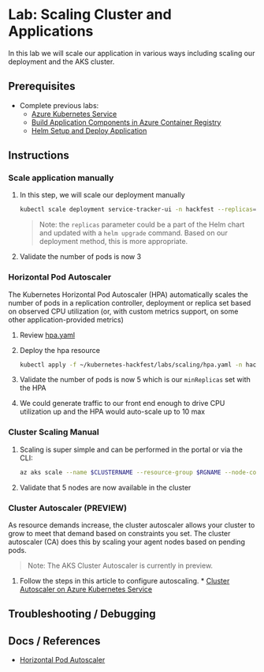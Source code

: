# Lab: Scaling Cluster and Applications

In this lab we will scale our application in various ways including scaling our deployment and the AKS cluster.

## Prerequisites

* Complete previous labs:
    * [Azure Kubernetes Service](../create-aks-cluster/README.md)
    * [Build Application Components in Azure Container Registry](../build-application/README.md)
    * [Helm Setup and Deploy Application](../helm-setup-deploy/README.md)

## Instructions

### Scale application manually

1. In this step, we will scale our deployment manually

    ```bash
    kubectl scale deployment service-tracker-ui -n hackfest --replicas=3
    ```

    > Note: the `replicas` parameter could be a part of the Helm chart and updated with a `helm upgrade` command. Based on our deployment method, this is more appropriate.

2. Validate the number of pods is now 3

### Horizontal Pod Autoscaler

The Kubernetes Horizontal Pod Autoscaler (HPA) automatically scales the number of pods in a replication controller, deployment or replica set based on observed CPU utilization (or, with custom metrics support, on some other application-provided metrics)

1. Review [hpa.yaml](./hpa.yaml)

2. Deploy the hpa resource

    ```bash
    kubectl apply -f ~/kubernetes-hackfest/labs/scaling/hpa.yaml -n hackfest
    ```

3. Validate the number of pods is now 5 which is our `minReplicas` set with the HPA

4. We could generate traffic to our front end enough to drive CPU utilization up and the HPA would auto-scale up to 10 max


### Cluster Scaling Manual 

1. Scaling is super simple and can be performed in the portal or via the CLI: 
   
    ```bash
    az aks scale --name $CLUSTERNAME --resource-group $RGNAME --node-count 5
    ```

2. Validate that 5 nodes are now available in the cluster


### Cluster Autoscaler (PREVIEW)

As resource demands increase, the cluster autoscaler allows your cluster to grow to meet that demand based on constraints you set. The cluster autoscaler (CA) does this by scaling your agent nodes based on pending pods.

> Note: The AKS Cluster Autoscaler is currently in preview. 

1. Follow the steps in this article to configure autoscaling. * [Cluster Autoscaler on Azure Kubernetes Service](https://docs.microsoft.com/en-us/azure/aks/autoscaler)


## Troubleshooting / Debugging



## Docs / References

* [Horizontal Pod Autoscaler](https://kubernetes.io/docs/tasks/run-application/horizontal-pod-autoscale)
